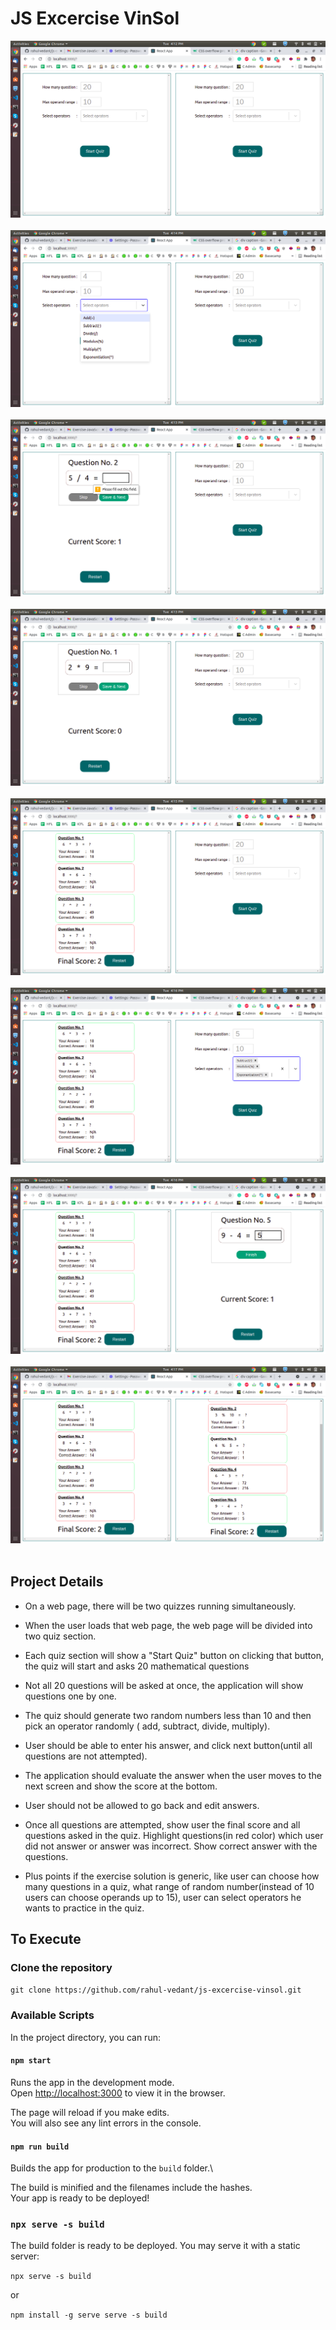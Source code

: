 # JS Excercise VinSol

<img src="./screenshots/1.png"><br/><br/>
<img src="./screenshots/2.png"><br/><br/>
<img src="./screenshots/3.png"><br/><br/>
<img src="./screenshots/4.png"><br/><br/>
<img src="./screenshots/5.png"><br/><br/>
<img src="./screenshots/6.png"><br/><br/>
<img src="./screenshots/7.png"><br/><br/>
<img src="./screenshots/8.png"><br/><br/>

## Project Details


- On a web page, there will be two quizzes running simultaneously.

- When the user loads that web page, the web page will be divided into two quiz section.

- Each quiz section will show a "Start Quiz" button on clicking that button, the quiz will start and asks 20 mathematical questions

- Not all 20 questions will be asked at once, the application will show questions one by one.

- The quiz should generate two random numbers less than 10 and then pick an operator randomly ( add, subtract, divide, multiply).

- User should be able to enter his answer, and click next button(until all questions are not attempted).

- The application should evaluate the answer when the user moves to the next screen and show the score at the bottom.

- User should not be allowed to go back and edit answers.

- Once all questions are attempted, show user the final score and all questions asked in the quiz. Highlight questions(in red color) which user did not answer or answer was incorrect. Show correct answer with the questions.

- Plus points if the exercise solution is generic, like user can choose how many questions in a quiz, what range of random number(instead of 10 users can choose operands up to 15), user can select operators he wants to practice in the quiz.


## To Execute

### Clone the repository

``git clone https://github.com/rahul-vedant/js-excercise-vinsol.git``

### Available Scripts

In the project directory, you can run:

#### `npm start`

Runs the app in the development mode.\
Open [http://localhost:3000](http://localhost:3000) to view it in the browser.

The page will reload if you make edits.\
You will also see any lint errors in the console.

#### `npm run build`

Builds the app for production to the `build` folder.\

The build is minified and the filenames include the hashes.\
Your app is ready to be deployed!

### `npx serve -s build`
The build folder is ready to be deployed.
You may serve it with a static server:

``npx serve -s build``

  or

``npm install -g serve
  serve -s build``


  
